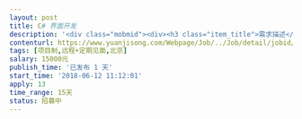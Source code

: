 ```yaml
---                
layout: post       
title: C# 界面开发           
description: '<div class="mobmid"><div><h3 class="item_title">需求描述</h3><p>已有一个数据测量分析程序，很早之前已经开发完毕，平台选用的 C# + mysql平台，功能已经完善，由于之前的界面设计比较差，需要重新进行设计，目前新的UI界面以及交互已经设计完成，需要重新编写相关代码，目前依然使用c# + mysql构架，我们已经购买正版devexpress可以采用相关的组件开发<br/>要求：<br/>需要3年以上C# winform开发经验</p></div><!--info end--></div>'     
contenturl: https://www.yuanjisong.com/Webpage/Job/../Job/detail/jobid/101563      
tags: [项目制,远程+定期见面,北京]            
salary: 15000元          
publish_time: '已发布 1 天'         
start_time: '2018-06-12 11:12:01'           
apply: 13                   
time_range: 15天              
status: 招募中                  
---                 
```

